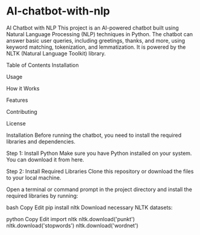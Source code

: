 # AI-chatbot-with-nlp
AI Chatbot with NLP
This project is an AI-powered chatbot built using Natural Language Processing (NLP) techniques in Python. The chatbot can answer basic user queries, including greetings, thanks, and more, using keyword matching, tokenization, and lemmatization. It is powered by the NLTK (Natural Language Toolkit) library.

Table of Contents
Installation

Usage

How it Works

Features

Contributing

License

Installation
Before running the chatbot, you need to install the required libraries and dependencies.

Step 1: Install Python
Make sure you have Python installed on your system. You can download it from here.

Step 2: Install Required Libraries
Clone this repository or download the files to your local machine.

Open a terminal or command prompt in the project directory and install the required libraries by running:

bash
Copy
Edit
pip install nltk
Download necessary NLTK datasets:

python
Copy
Edit
import nltk
nltk.download('punkt')
nltk.download('stopwords')
nltk.download('wordnet')
